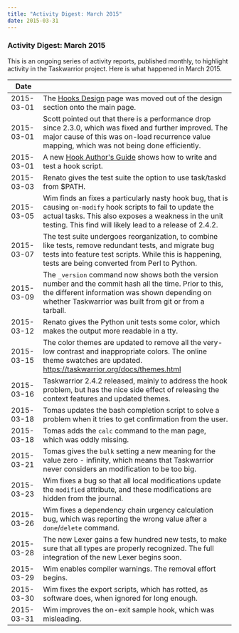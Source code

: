 ```yaml
---
title: "Activity Digest: March 2015"
date: 2015-03-31
---
```


### Activity Digest: March 2015 

This is an ongoing series of activity reports, published monthly, to highlight activity in the Taskwarrior project.
Here is what happened in March 2015.

| Date       |                                                                                                                                                                                                                                    | 
|------------|------------------------------------------------------------------------------------------------------------------------------------------------------------------------------------------------------------------------------------|
 | 2015-03-01 | The [Hooks Design](/docs/hooks) page was moved out of the design section onto the main page.                                                                                                                                       |
 | 2015-03-01 | Scott pointed out that there is a performance drop since 2.3.0, which was fixed and further improved. The major cause of this was on-load recurrence value mapping, which was not being done efficiently.                          |
 | 2015-03-01 | A new [Hook Author's Guide](/docs/hooks_guide) shows how to write and test a hook script.                                                                                                                                          |
 | 2015-03-03 | Renato gives the test suite the option to use task/taskd from $PATH.                                                                                                                                                               |
 | 2015-03-05 | Wim finds an fixes a particularly nasty hook bug, that is causing `on-modify` hook scripts to fail to update the actual tasks. This also exposes a weakness in the unit testing. This find will likely lead to a release of 2.4.2. |
 | 2015-03-07 | The test suite undergoes reorganization, to combine like tests, remove redundant tests, and migrate bug tests into feature test scripts. While this is happening, tests are being converted from Perl to Python.                   |
 | 2015-03-09 | The `_version` command now shows both the version number and the commit hash all the time. Prior to this, the different information was shown depending on whether Taskwarrior was built from git or from a tarball.               |
 | 2015-03-12 | Renato gives the Python unit tests some color, which makes the output more readable in a tty.                                                                                                                                      |
 | 2015-03-15 | The color themes are updated to remove all the very-low contrast and inappropriate colors. The online theme swatches are updated. <https://taskwarrior.org/docs/themes.html>                                                       |
 | 2015-03-16 | Taskwarrior 2.4.2 released, mainly to address the hook problem, but has the nice side effect of releasing the context features and updated themes.                                                                                 |
 | 2015-03-18 | Tomas updates the bash completion script to solve a problem when it tries to get confirmation from the user.                                                                                                                       |
 | 2015-03-18 | Tomas adds the `calc` command to the man page, which was oddly missing.                                                                                                                                                            |
 | 2015-03-21 | Tomas gives the `bulk` setting a new meaning for the value zero - infinity, which means that Taskwarrior never considers an modification to be too big.                                                                            |
 | 2015-03-23 | Wim fixes a bug so that all local modifications update the `modified` attribute, and these modifications are hidden from the journal.                                                                                              |
 | 2015-03-26 | Wim fixes a dependency chain urgency calculation bug, which was reporting the wrong value after a `done`/`delete` command.                                                                                                         |
 | 2015-03-28 | The new Lexer gains a few hundred new tests, to make sure that all types are properly recognized. The full integration of the new Lexer begins soon.                                                                               |
 | 2015-03-29 | Wim enables compiler warnings. The removal effort begins.                                                                                                                                                                          |
 | 2015-03-30 | Wim fixes the export scripts, which has rotted, as software does, when ignored for long enough.                                                                                                                                    |
 | 2015-03-31 | Wim improves the on-exit sample hook, which was misleading.                                                                                                                                                                        |
